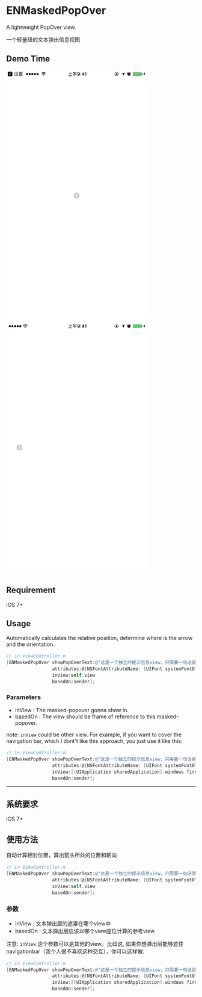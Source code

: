 # ENMaskedPopOver
A lightweight PopOver view.

一个轻量级的文本弹出信息视图

## Demo Time

![Demo](images/demo.gif)
![Demo 1](images/demo1.gif)

## Requirement

iOS 7+

## Usage

Automatically calculates the relative position, determine where is the arrow and the orientation.

``` Objective-C
// in ViewController.m
[ENMaskedPopOver showPopOverText:@"这是一个独立的提示信息view，只需要一句话就可以完成整个事情" 
                 attributes:@{NSFontAttributeName: [UIFont systemFontOfSize:12], NSForegroundColorAttributeName: [UIColor blackColor]} 
                 inView:self.view 
                 basedOn:sender];
```

### Parameters

* inView : The masked-popover gonna show in.
* basedOn : The view should be frame of reference to this masked-popover.

note: `inView` could be other view. For example, if you want to cover the navigation bar, which I dont't like this approach, you just use it like this:

``` Objective-C
// in ViewController.m
[ENMaskedPopOver showPopOverText:@"这是一个独立的提示信息view，只需要一句话就可以完成整个事情" 
                 attributes:@{NSFontAttributeName: [UIFont systemFontOfSize:12], NSForegroundColorAttributeName: [UIColor blackColor]} 
                 inView:[[UIApplication sharedApplication].windows firstObject] 
                 basedOn:sender];
``` 

---

## 系统要求

iOS 7+

## 使用方法

自动计算相对位置，算出箭头所处的位置和朝向

``` Objective-C
// in ViewController.m
[ENMaskedPopOver showPopOverText:@"这是一个独立的提示信息view，只需要一句话就可以完成整个事情" 
                 attributes:@{NSFontAttributeName: [UIFont systemFontOfSize:12], NSForegroundColorAttributeName: [UIColor blackColor]} 
                 inView:self.view 
                 basedOn:sender];
```

### 参数

* inView : 文本弹出层的遮罩在哪个view中
* basedOn : 文本弹出层应该以哪个view座位计算的参考view 

注意: `inView` 这个参数可以是其他的view。比如说, 如果你想弹出层能够遮住navigationbar（我个人很不喜欢这种交互），你可以这样做:

``` Objective-C
// in ViewController.m
[ENMaskedPopOver showPopOverText:@"这是一个独立的提示信息view，只需要一句话就可以完成整个事情" 
                 attributes:@{NSFontAttributeName: [UIFont systemFontOfSize:12], NSForegroundColorAttributeName: [UIColor blackColor]} 
                 inView:[[UIApplication sharedApplication].windows firstObject] 
                 basedOn:sender];
``` 